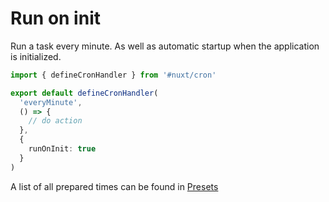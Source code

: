 # Run on init

Run a task every minute. As well as automatic startup when the application is initialized.

```ts [server/cron/job.ts]
import { defineCronHandler } from '#nuxt/cron'

export default defineCronHandler(
  'everyMinute',
  () => {
    // do action
  },
  {
    runOnInit: true
  }
)
```

A list of all prepared times can be found in [Presets](/docs/api/presets)
